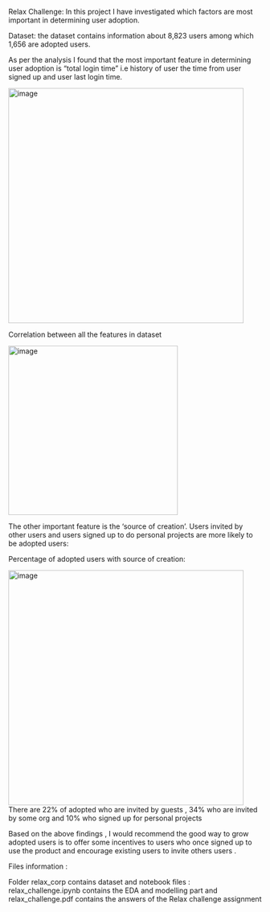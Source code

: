 
Relax Challenge:
In this project I have investigated which factors are most important in determining user adoption.

Dataset: the dataset contains information about 8,823 users among which 1,656 are adopted users.

As per the analysis I found that the most important feature in determining user adoption is “total login time” i.e history of user the time from user signed up and user last login time.

<img width="468" alt="image" src="https://user-images.githubusercontent.com/83147951/228968345-f12ad21d-3fdb-4919-8852-ebd901523b5d.png">

Correlation between all the features in dataset

<img width="337" alt="image" src="https://user-images.githubusercontent.com/83147951/228968292-70cd3b2d-96e5-481b-8c12-0ad58b39309f.png">


The other important feature is the ‘source of creation’. Users invited by other users and users signed up to do personal projects are more likely to be adopted users:
 
Percentage of adopted users with source of creation:
   
 <img width="468" alt="image" src="https://user-images.githubusercontent.com/83147951/228967844-0f040f0a-a0e2-4a85-b15e-5010c68e92e1.png">
There are 22% of adopted who are invited by guests , 34% who are invited by some org and 10% who signed up for personal projects

Based on the above findings , I would recommend the good way to grow adopted users is to offer some incentives to users who once signed up to use the product and encourage existing users to invite others users .


Files information :
  
Folder relax_corp contains dataset and notebook files : relax_challenge.ipynb contains the EDA and modelling part  and relax_challenge.pdf contains the answers of the Relax challenge assignment
